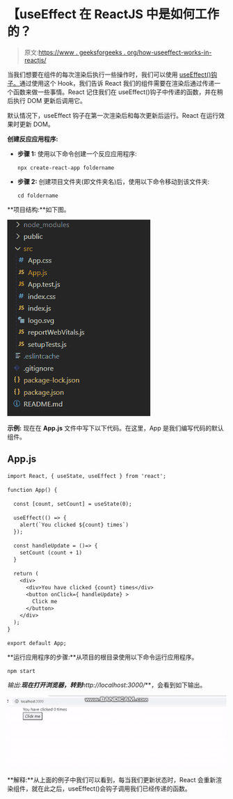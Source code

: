 # 【useEffect 在 ReactJS 中是如何工作的？

> 原文:[https://www . geeksforgeeks . org/how-useeffect-works-in-reactjs/](https://www.geeksforgeeks.org/how-useeffect-works-in-reactjs/)

当我们想要在组件的每次渲染后执行一些操作时，我们可以使用 [useEffect()钩子。](https://www.geeksforgeeks.org/reactjs-useeffect-hook/)通过使用这个 Hook，我们告诉 React 我们的组件需要在渲染后通过传递一个函数来做一些事情。React 记住我们在 useEffect()钩子中传递的函数，并在稍后执行 DOM 更新后调用它。

默认情况下，useEffect 钩子在第一次渲染后和每次更新后运行。React 在运行效果时更新 DOM。

**创建反应应用程序:**

*   **步骤 1:** 使用以下命令创建一个反应应用程序:

    ```
    npx create-react-app foldername
    ```

*   **步骤 2:** 创建项目文件夹(即文件夹名)后，使用以下命令移动到该文件夹:

    ```
    cd foldername
    ```

**项目结构:**如下图。

![](img/d1dfa42eb554712fb5fa976531470e5e.png)

**示例:** 现在在 **App.js** 文件中写下以下代码。在这里，App 是我们编写代码的默认组件。

## App.js

```
import React, { useState, useEffect } from 'react';

function App() {

  const [count, setCount] = useState(0);

  useEffect(() => {
    alert(`You clicked ${count} times`)
  });

  const handleUpdate = ()=> {
    setCount (count + 1)
  }

  return (
    <div>  
      <div>You have clicked {count} times</div>
      <button onClick={ handleUpdate} >
        Click me
      </button>
    </div>
  );
}

export default App;
```

**运行应用程序的步骤:**从项目的根目录使用以下命令运行应用程序。

```
npm start
```

**输出:**现在打开浏览器，转到***http://localhost:3000/***，会看到如下输出。

![](img/00ac26396586c9d4300f62b8b1974551.png)

**解释:**从上面的例子中我们可以看到，每当我们更新状态时，React 会重新渲染组件，就在此之后，useEffect()会钩子调用我们已经传递的函数。